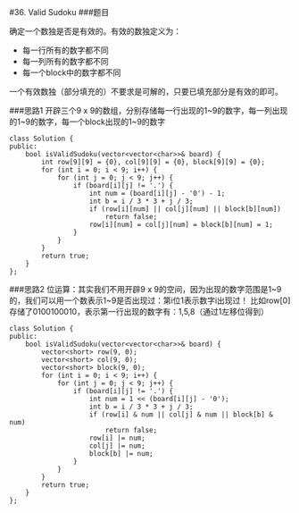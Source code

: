 #36. Valid Sudoku
###题目

确定一个数独是否是有效的。有效的数独定义为：
 - 每一行所有的数字都不同
 - 每一列所有的数字都不同
 - 每一个block中的数字都不同

一个有效数独（部分填充的）不要求是可解的，只要已填充部分是有效的即可。


###思路1
开辟三个9 x 9的数组，分别存储每一行出现的1~9的数字，每一列出现的1~9的数字，每一个block出现的1~9的数字 
```
class Solution {
public:
    bool isValidSudoku(vector<vector<char>>& board) {
        int row[9][9] = {0}, col[9][9] = {0}, block[9][9] = {0};
        for (int i = 0; i < 9; i++) {
            for (int j = 0; j < 9; j++) {
                if (board[i][j] != '.') {
                    int num = (board[i][j] - '0') - 1;
                    int b = i / 3 * 3 + j / 3;
                    if (row[i][num] || col[j][num] || block[b][num])
                        return false;
                    row[i][num] = col[j][num] = block[b][num] = 1;
                }
            }
        }
        return true;
    }
};
```
 
 
###思路2
位运算：其实我们不用开辟9 x 9的空间，因为出现的数字范围是1~9的，我们可以用一个数表示1~9是否出现过：第i位1表示数字i出现过！
比如row[0]存储了0100100010，表示第一行出现的数字有：1,5,8（通过1左移位得到）
```
class Solution {
public:
    bool isValidSudoku(vector<vector<char>>& board) {
        vector<short> row(9, 0);
        vector<short> col(9, 0);
        vector<short> block(9, 0);
        for (int i = 0; i < 9; i++) {
            for (int j = 0; j < 9; j++) {
                if (board[i][j] != '.') {
                    int num = 1 << (board[i][j] - '0');
                    int b = i / 3 * 3 + j / 3;
                    if (row[i] & num || col[j] & num || block[b] & num)
                        return false;
                    row[i] |= num;
                    col[j] |= num;
                    block[b] |= num;
                }
            }
        }
        return true;
    }
};
```
